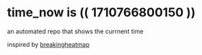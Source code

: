 # time_now is (( 1710766800150 ))

an automated repo that shows the currnent time

inspired by [breakingheatmap](https://github.com/breakingheatmap/breakingheatmap)